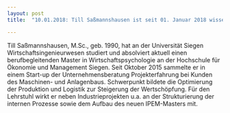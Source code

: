 ```yaml
---
layout: post
title:  "10.01.2018: Till Saßmannshausen ist seit 01. Januar 2018 wissenschaftlicher Mitarbeiter am IPEM-Lehrstuhl"

---
```


Till Saßmannshausen, M.Sc., geb. 1990, hat an der Universität Siegen Wirtschaftsingenieurwesen studiert und absolviert aktuell einen berufbegleitenden Master in Wirtschaftspsychologie an der Hochschule für Ökonomie und Management Siegen. Seit Oktober 2015 sammelte er in einem Start-up der Unternehmensberatung Projekterfahrung bei Kunden des Maschinen- und Anlagenbaus. Schwerpunkt bildete die Optimierung der Produktion und Logistik zur Steigerung der Wertschöpfung. Für den Lehrstuhl wirkt er neben Industrieprojekten u.a. an der Strukturierung der internen Prozesse sowie dem Aufbau des neuen IPEM-Masters mit.  


